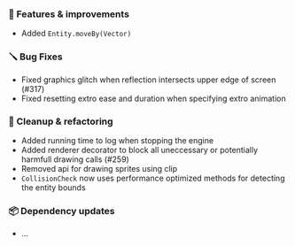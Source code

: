### 🚀 Features & improvements

- Added `Entity.moveBy(Vector)`

### 🪛 Bug Fixes

- Fixed graphics glitch when reflection intersects upper edge of screen (#317)
- Fixed resetting extro ease and duration when specifying extro animation

### 🧽 Cleanup & refactoring

- Added running time to log when stopping the engine
- Added renderer decorator to block all uneccessary or potentially harmfull drawing calls (#259)
- Removed api for drawing sprites using clip
- `CollisionCheck` now uses performance optimized methods for detecting the entity bounds

### 📦 Dependency updates

- ...